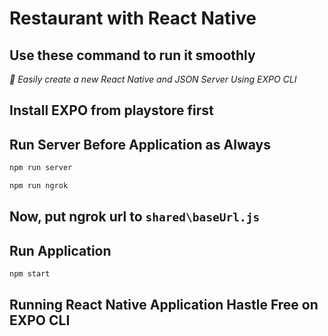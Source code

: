# Restaurant with React Native

## Use these command to run it smoothly

_👀 Easily create a new React Native and JSON Server Using EXPO CLI_


## Install EXPO from playstore first

## Run Server Before Application as Always

```bash
npm run server
```

```bash
npm run ngrok
```

## Now, put ngrok url to ```shared\baseUrl.js```

## Run Application

```bash
npm start
```

## Running React Native Application Hastle Free on EXPO CLI
